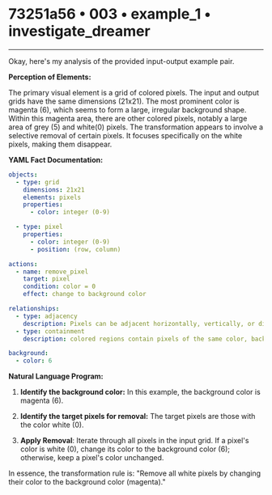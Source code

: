 # 73251a56 • 003 • example_1 • investigate_dreamer

---
Okay, here's my analysis of the provided input-output example pair.

**Perception of Elements:**

The primary visual element is a grid of colored pixels. The input and output grids have the same dimensions (21x21). The most prominent color is magenta (6), which seems to form a large, irregular background shape. Within this magenta area, there are other colored pixels, notably a large area of grey (5) and white(0) pixels. The transformation appears to involve a selective removal of certain pixels. It focuses specifically on the white pixels, making them disappear.

**YAML Fact Documentation:**



```yaml
objects:
  - type: grid
    dimensions: 21x21
    elements: pixels
    properties:
      - color: integer (0-9)

  - type: pixel
    properties:
      - color: integer (0-9)
      - position: (row, column)

actions:
  - name: remove_pixel
    target: pixel
    condition: color = 0
    effect: change to background color

relationships:
  - type: adjacency
    description: Pixels can be adjacent horizontally, vertically, or diagonally.
  - type: containment
    description: colored regions contain pixels of the same color, background contains all pixels

background:
  - color: 6

```



**Natural Language Program:**

1.  **Identify the background color:** In this example, the background color is magenta (6).

2.  **Identify the target pixels for removal:** The target pixels are those with the color white (0).

3.  **Apply Removal**: Iterate through all pixels in the input grid. If a pixel's color is white (0), change its color to the background color (6); otherwise, keep a pixel's color unchanged.

In essence, the transformation rule is: "Remove all white pixels by changing their color to the background color (magenta)."


